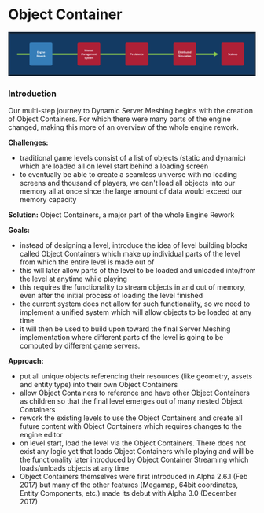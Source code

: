 # Object Container

![Image](/images/milestones/milestone-01.png)

### Introduction
Our multi-step journey to Dynamic Server Meshing begins with the creation of Object Containers. For which there were many parts of the engine changed, making this more of an overview of the whole engine rework.

__Challenges:__

* traditional game levels consist of a list of objects (static and dynamic) which are loaded all on level start behind a loading screen
* to eventually be able to create a seamless universe with no loading screens and thousand of players, we can't load all objects into our memory all at once since the large amount of data would exceed our memory capacity

__Solution:__ Object Containers, a major part of the whole Engine Rework

__Goals:__

* instead of designing a level, introduce the idea of level building blocks called Object Containers which make up individual parts of the level from which the entire level is made out of
* this will later allow parts of the level to be loaded and unloaded into/from the level at anytime while playing
* this requires the functionality to stream objects in and out of memory, even after the initial process of loading the level finished
* the current system does not allow for such functionality, so we need to implement a unified system which will allow objects to be loaded at any time
* it will then be used to build upon toward the final Server Meshing implementation where different parts of the level is going to be computed by different game servers.

__Approach:__

* put all unique objects referencing their resources (like geometry, assets and entity type) into their own Object Containers
* allow Object Containers to reference and have other Object Containers as children so that the final level emerges out of many nested Object Containers
* rework the existing levels to use the Object Containers and create all future content with Object Containers which requires changes to the engine editor
* on level start, load the level via the Object Containers. There does not exist any logic yet that loads Object Containers while playing and will be the functionality later introduced by Object Container Streaming which loads/unloads objects at any time
* Object Containers themselves were first introduced in Alpha 2.6.1 (Feb 2017) but many of the other features (Megamap, 64bit coordinates, Entity Components, etc.) made its debut with Alpha 3.0 (December 2017)
